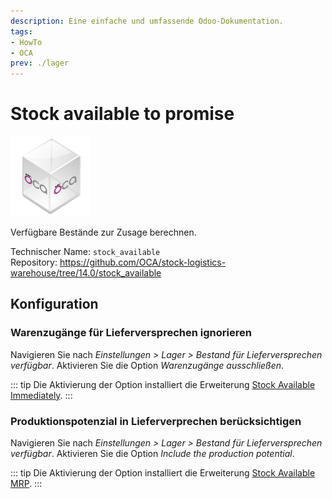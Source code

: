 ```yaml
---
description: Eine einfache und umfassende Odoo-Dokumentation.
tags:
- HowTo
- OCA
prev: ./lager
---
```

# Stock available to promise
![icon_oca_app](assets/icon_oca_app.png)

Verfügbare Bestände zur Zusage berechnen.

Technischer Name: `stock_available`\
Repository: <https://github.com/OCA/stock-logistics-warehouse/tree/14.0/stock_available>

## Konfiguration

### Warenzugänge für Lieferversprechen ignorieren

Navigieren Sie nach *Einstellungen > Lager > Bestand für Lieferversprechen verfügbar*. Aktivieren Sie die Option *Warenzugänge ausschließen*.

::: tip
Die Aktivierung der Option installiert die Erweiterung [Stock Available Immediately](Stock%20Available%20Immediately.md).
:::

### Produktionspotenzial in Lieferverprechen berücksichtigen

Navigieren Sie nach *Einstellungen > Lager > Bestand für Lieferversprechen verfügbar*. Aktivieren Sie die Option *Include the production potential*.

::: tip
Die Aktivierung der Option installiert die Erweiterung [Stock Available MRP](Stock%20Available%20MRP.md).
:::
